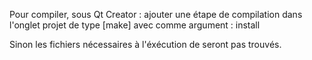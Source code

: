 Pour compiler, sous Qt Creator : ajouter une étape de compilation dans l'onglet projet de type [make] avec comme argument : install

Sinon les fichiers nécessaires à l'éxécution de seront pas trouvés.
				
